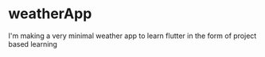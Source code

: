 # weatherApp
I'm making a very minimal weather app to learn flutter in the form of project based learning
